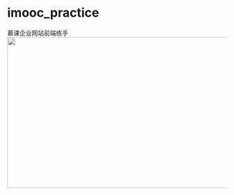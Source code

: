 # imooc_practice
慕课企业网站前端练手<br/>
 <img src="http://oct3pmpde.bkt.clouddn.com/QQ%E6%88%AA%E5%9B%BE20170114154744.png" width="600" height="347" />
